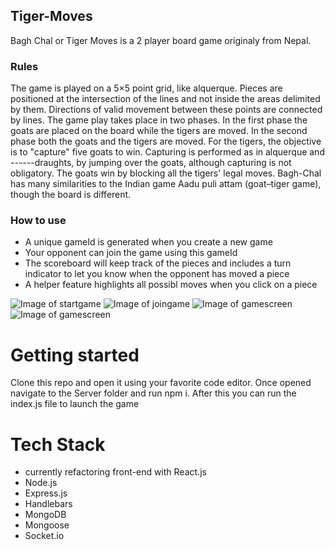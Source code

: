 ## Tiger-Moves

Bagh Chal or Tiger Moves is a 2 player board game originaly from Nepal. 

### Rules
The game is played on a 5×5 point grid, like alquerque. Pieces are positioned at the intersection of the lines and not inside the areas delimited by them. Directions of valid movement between these points are connected by lines. The game play takes place in two phases. In the first phase the goats are placed on the board while the tigers are moved. In the second phase both the goats and the tigers are moved. For the tigers, the objective is to "capture" five goats to win. Capturing is performed as in alquerque and ------draughts, by jumping over the goats, although capturing is not obligatory. The goats win by blocking all the tigers' legal moves. Bagh-Chal has many similarities to the Indian game Aadu puli attam (goat–tiger game), though the board is different.

### How to use
- A unique gameId is generated when you create a new game
- Your opponent can join the game using this gameId
- The scoreboard will keep track of the pieces and includes a turn indicator to let you know when the opponent has moved a piece
- A helper feature highlights all possibl moves when you click on a piece 

![Image of startgame](https://i.imgur.com/UmCjpXZ.png)
![Image of joingame](https://i.imgur.com/dja4Kc3.png)
![Image of gamescreen](https://i.imgur.com/OLf02Cp.png)
![Image of gamescreen](https://i.imgur.com/sFRWoaW.png)


# Getting started
Clone this repo and open it using your favorite code editor. Once opened navigate to the Server folder and run npm i.
After this you can run the index.js file to launch the game 

# Tech Stack
- currently refactoring front-end with React.js
- Node.js
- Express.js
- Handlebars
- MongoDB
- Mongoose
- Socket.io
